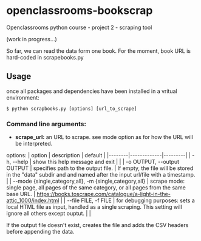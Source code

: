 # openclassrooms-bookscrap
Openclassrooms python course - project 2 - scraping tool

(work in progress...)

So far, we can read the data form one book.
For the moment, book URL is hard-coded in scrapebooks.py

## Usage
once all packages and dependencies have been installed in a vritual environment:

`$ python scrapbooks.py [options] [url_to_scrape]`

### Command line arguments:

  - **scrape_url:**
    an URL to scrape. see mode option as for how the URL will be interpreted.

options:
| option | description | default |
|--------|-------------|---------|
| -h, --help | show this help message and exit | |
| -o OUTPUT, --output OUTPUT | specifies path to the output file. | If empty, the file will be stored in the "data" subdir and and named after the input url/file with a timestamp. |
| --mode {single,category,all}, -m {single,category,all} | scrape mode: single page, all pages of the same category, or all pages from the same base URL. | https://books.toscrape.com/catalogue/a-light-in-the-attic_1000/index.html |
| --file FILE, -f FILE | for debugging purposes: sets a local HTML file as input, handled as a single scraping. This setting will ignore all others except ouptut. | |

If the output file doesn't exist, creates the file and adds the CSV headers before appending the data.
